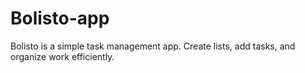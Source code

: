 # Bolisto-app

Bolisto is a simple task management app. Create lists, add tasks, and organize work efficiently.
